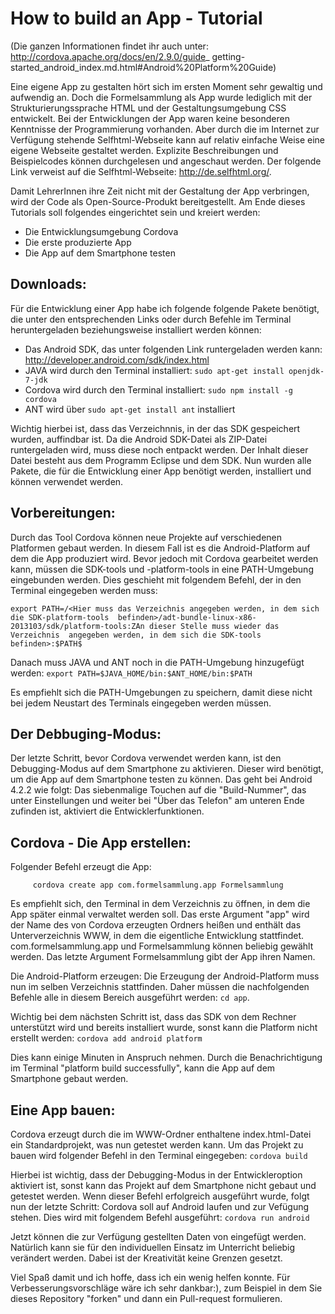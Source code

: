How to build an App - Tutorial
===============================

(Die ganzen Informationen findet ihr auch unter: http://cordova.apache.org/docs/en/2.9.0/guide_
getting-started_android_index.md.html#Android%20Platform%20Guide)

Eine eigene App zu gestalten hört sich im ersten Moment sehr gewaltig und aufwendig an. Doch die Formelsammlung als 
App wurde lediglich mit der Strukturierungssprache HTML und der Gestaltungsumgebung CSS entwickelt. Bei der 
Entwicklungen der App waren keine besonderen Kenntnisse der Programmierung vorhanden. Aber durch die im
Internet zur Verfügung stehende Selfhtml-Webseite kann auf relativ einfache Weise eine eigene Webseite gestaltet 
werden. Explizite Beschreibungen und Beispielcodes können durchgelesen und angeschaut werden. Der folgende Link 
verweist auf die Selfhtml-Webseite: http://de.selfhtml.org/.

Damit LehrerInnen ihre Zeit nicht mit der Gestaltung der App verbringen, wird
der Code als Open-Source-Produkt bereitgestellt. Am Ende dieses Tutorials soll folgendes eingerichtet sein und 
kreiert werden:
* Die Entwicklungsumgebung Cordova
* Die erste produzierte App
* Die App auf dem Smartphone testen

Downloads:
----------
Für die Entwicklung einer App habe ich folgende folgende Pakete benötigt, die unter den entsprechenden Links oder 
durch Befehle im Terminal heruntergeladen beziehungsweise installiert werden können:
* Das Android SDK, das unter folgenden Link runtergeladen werden kann:
  http://developer.android.com/sdk/index.html
* JAVA wird durch den Terminal installiert: `sudo apt-get install openjdk-7-jdk`
* Cordova wird durch den Terminal installiert: `sudo npm install -g cordova`
* ANT wird über `sudo apt-get install ant` installiert

Wichtig hierbei ist, dass das Verzeichnnis, in der das SDK gespeichert wurden, auffindbar ist. Da die Android 
SDK-Datei als ZIP-Datei runtergeladen wird, muss diese noch entpackt werden. Der Inhalt dieser Datei besteht aus 
dem Programm Eclipse und dem SDK.
Nun wurden alle Pakete, die für die Entwicklung einer App benötigt werden, installiert und können verwendet werden.

Vorbereitungen:
---------------
Durch das Tool Cordova können neue Projekte auf verschiedenen Platformen gebaut werden. In diesem Fall ist es die
Android-Platform auf dem die App produziert wird. Bevor jedoch mit Cordova gearbeitet werden kann, müssen die 
SDK-tools und -platform-tools in eine PATH-Umgebung eingebunden werden. Dies geschieht mit folgendem Befehl, der 
in den Terminal eingegeben werden muss:

`export PATH=/<Hier muss das Verzeichnis angegeben werden, in dem sich die SDK-platform-tools  befinden>/adt-bundle-linux-x86-2013103/sdk/platform-tools:ZAn dieser Stelle muss wieder das Verzeichnis  angegeben werden, in dem sich die SDK-tools befinden>:$PATH$`

Danach muss JAVA und ANT noch in die PATH-Umgebung hinzugefügt werden: 
`export PATH=$JAVA_HOME/bin:$ANT_HOME/bin:$PATH`

Es empfiehlt sich die PATH-Umgebungen zu speichern, damit diese nicht bei jedem Neustart des Terminals eingegeben 
werden müssen.

Der Debbuging-Modus:
-------------------
Der letzte Schritt, bevor Cordova verwendet werden kann, ist den Debugging-Modus auf dem Smartphone zu aktivieren. 
Dieser wird benötigt, um die App auf dem Smartphone testen zu können. Das geht bei Android 4.2.2 wie folgt: 
Das siebenmalige Touchen auf die "Build-Nummer", das unter Einstellungen und weiter bei "Über das Telefon" am 
unteren Ende zufinden ist, aktiviert die Entwicklerfunktionen.

Cordova - Die App erstellen:
--------------------------
Folgender Befehl erzeugt die App:

         cordova create app com.formelsammlung.app Formelsammlung

Es empfiehlt sich, den Terminal in dem Verzeichnis zu  öffnen, in dem die App später einmal verwaltet werden soll. 
Das erste Argument "app" wird der Name des von Cordova erzeugten Ordners heißen und enthält das Unterverzeichnis WWW, 
in dem die eigentliche Entwicklung stattfindet. com.formelsammlung.app und Formelsammlung können beliebig gewählt 
werden. Das letzte Argument Formelsammlung gibt der App ihren Namen.

Die Android-Platform erzeugen:
Die Erzeugung der Android-Platform muss nun im selben Verzeichnis stattfinden. Daher müssen die nachfolgenden Befehle 
alle in diesem Bereich ausgeführt werden: `cd app`.

Wichtig bei dem nächsten Schritt ist, dass das SDK von dem Rechner unterstützt wird und bereits installiert wurde, 
sonst kann die Platform nicht erstellt werden: `cordova add android platform`

Dies kann einige Minuten in Anspruch nehmen. Durch die Benachrichtigung im Terminal "platform build successfully", 
kann die App auf dem Smartphone gebaut werden.

Eine App bauen:
---------------
Cordova erzeugt durch die im WWW-Ordner enthaltene index.html-Datei ein Standardprojekt, was nun getestet werden kann. 
Um das Projekt zu bauen wird folgender Befehl in den Terminal eingegeben: `cordova build`

Hierbei ist wichtig, dass der Debugging-Modus in der Entwickleroption aktiviert ist, sonst kann das Projekt auf dem 
Smartphone nicht gebaut und getestet werden.
Wenn dieser Befehl erfolgreich ausgeführt wurde, folgt nun der letzte Schritt: Cordova soll auf Android laufen und 
zur Vefügung stehen. Dies wird mit folgendem Befehl ausgeführt: `cordova run android`

Jetzt können die zur Verfügung gestellten Daten von eingefügt werden. Natürlich kann sie für den individuellen Einsatz 
im Unterricht beliebig verändert werden. Dabei ist der Kreativität keine Grenzen gesetzt.

Viel Spaß damit und ich hoffe, dass ich ein wenig helfen konnte.
Für Verbesserungsvorschläge wäre ich sehr dankbar:), zum Beispiel in dem Sie
dieses Repository "forken" und dann ein Pull-request formulieren.

